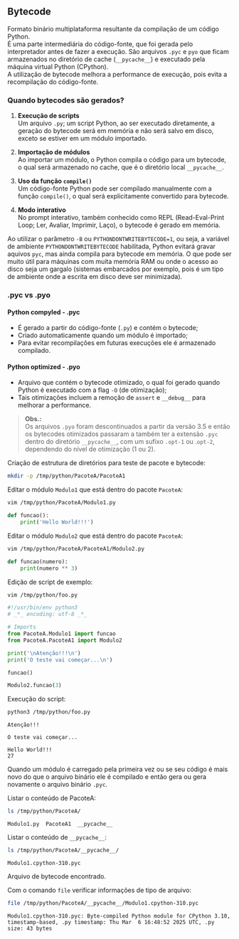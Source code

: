 ## Bytecode

Formato binário multiplataforma resultante da compilação de um código
Python.  
É uma parte intermediária do código-fonte, que foi gerada pelo interpretador
antes de fazer a execução. São arquivos `.pyc` e `pyo` que ficam armazenados
no diretório de cache (`__pycache__`) e executado pela máquina virtual Python
(CPython).  
A utilização de bytecode melhora a performance de execução, pois evita a
recompilação do código-fonte.

### Quando bytecodes são gerados?

1. **Execução de scripts**   
   Um arquivo `.py`; um script Python, ao ser executado diretamente, a geração
   do bytecode será em memória e não será salvo em disco, exceto se estiver em
   um módulo importado.

2. **Importação de módulos**   
   Ao importar um módulo, o Python compila o código para um bytecode, o qual
   será armazenado no cache, que é o diretório local `__pycache__`.

3. **Uso da função `compile()`**  
   Um código-fonte Python pode ser compilado manualmente com a função
   `compile()`, o qual será explicitamente convertido para bytecode.

4. **Modo interativo**  
   No prompt interativo, também conhecido como REPL (Read-Eval-Print Loop;
   Ler, Avaliar, Imprimir, Laço), o bytecode é gerado em memória.

Ao utilizar o parâmetro `-B` ou `PYTHONDONTWRITEBYTECODE=1`, ou seja, a
variável de ambiente `PYTHONDONTWRITEBYTECODE` habilitada, Python evitará
gravar aquivos `pyc`, mas ainda compila para bytecode em memória. O que pode
ser muito útil para máquinas com muita memória RAM ou onde o acesso ao disco
seja um gargalo (sistemas embarcados por exemplo, pois é um tipo de ambiente
onde a escrita em disco deve ser minimizada). 

### .pyc vs .pyo

#### Python compyled - .pyc

- É gerado a partir do código-fonte (`.py`) e contém o bytecode;
- Criado automaticamente quando um módulo é importado;
- Para evitar recompilações em futuras execuções ele é armazenado compilado.

#### Python optimized - .pyo

- Arquivo que contém o bytecode otimizado, o qual foi gerado quando Python é
  executado com a flag `-O` (de otimização);
- Tais otimizações incluem a remoção de `assert` e `__debug__` para melhorar a
  performance.

> **Obs.:**  
> Os arquivos `.pyo` foram descontinuados a partir da versão 3.5 e então os
> bytecodes otimizados passaram a também ter a extensão `.pyc` dentro do
> diretório `__pycache__`, com um sufixo `.opt-1` ou .`opt-2`, dependendo do
> nível de otimização (1 ou 2).




  
Criação de estrutura de diretórios para teste de pacote e bytecode:

```bash
mkdir -p /tmp/python/PacoteA/PacoteA1
```

Editar o módulo `Modulo1` que está dentro do pacote `PacoteA`:

```bash
vim /tmp/python/PacoteA/Modulo1.py
```

```python
def funcao():
    print('Hello World!!!')
```

Editar o módulo `Modulo2` que está dentro do pacote `PacoteA`:

```bash
vim /tmp/python/PacoteA/PacoteA1/Modulo2.py
```

```python
def funcao(numero):
    print(numero ** 3)
```

Edição de script de exemplo:

```bash
vim /tmp/python/foo.py
```

```python
#!/usr/bin/env python3
# _*_ encoding: utf-8 _*_

# Imports
from PacoteA.Modulo1 import funcao
from PacoteA.PacoteA1 import Modulo2

print('\nAtenção!!!\n')
print('O teste vai começar...\n')

funcao()

Modulo2.funcao(3)
```

Execução do script:

```bash
python3 /tmp/python/foo.py
```

```
Atenção!!!

O teste vai começar...

Hello World!!!
27
```

Quando um módulo é carregado pela primeira vez ou se seu código é mais novo do
que o arquivo binário ele é compilado e então gera ou gera novamente o arquivo
binário `.pyc`.

Listar o conteúdo de PacoteA:

```bash
ls /tmp/python/PacoteA/
```

```
Modulo1.py  PacoteA1  __pycache__
```

Listar o conteúdo de `__pycache__`:

```bash
ls /tmp/python/PacoteA/__pycache__/
```

```
Modulo1.cpython-310.pyc
```
Arquivo de bytecode encontrado.

Com o comando `file` verificar informações de tipo de arquivo:

```bash
file /tmp/python/PacoteA/__pycache__/Modulo1.cpython-310.pyc
```

```
Modulo1.cpython-310.pyc: Byte-compiled Python module for CPython 3.10, timestamp-based, .py timestamp: Thu Mar  6 16:48:52 2025 UTC, .py size: 43 bytes
```
